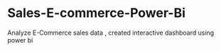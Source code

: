 # Sales-E-commerce-Power-Bi
Analyze E-Commerce sales data , created interactive dashboard using power bi
